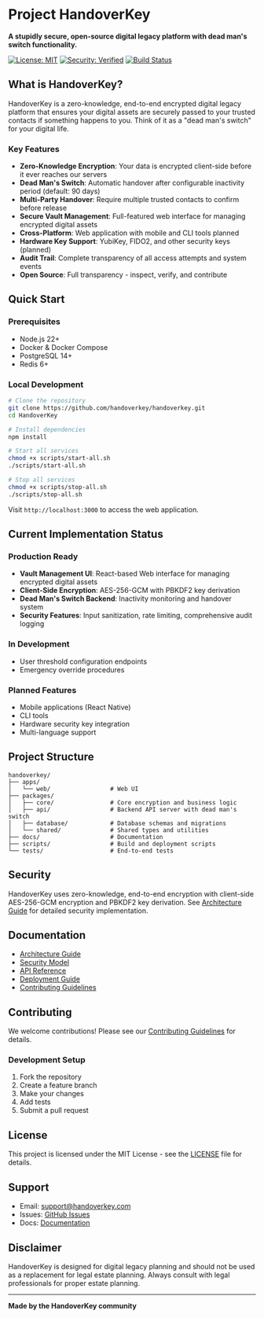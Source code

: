 # Project HandoverKey

**A stupidly secure, open-source digital legacy platform with dead man's switch functionality.**

[![License: MIT](https://img.shields.io/badge/License-MIT-yellow.svg)](https://opensource.org/licenses/MIT)
[![Security: Verified](https://img.shields.io/badge/Security-Verified-green.svg)](https://github.com/handoverkey/security)
[![Build Status](https://img.shields.io/badge/Build-Passing-brightgreen.svg)](https://github.com/handoverkey/actions)

## What is HandoverKey?

HandoverKey is a zero-knowledge, end-to-end encrypted digital legacy platform that ensures your digital assets are securely passed to your trusted contacts if something happens to you. Think of it as a "dead man's switch" for your digital life.

### Key Features

- **Zero-Knowledge Encryption**: Your data is encrypted client-side before it ever reaches our servers
- **Dead Man's Switch**: Automatic handover after configurable inactivity period (default: 90 days)
- **Multi-Party Handover**: Require multiple trusted contacts to confirm before release
- **Secure Vault Management**: Full-featured web interface for managing encrypted digital assets
- **Cross-Platform**: Web application with mobile and CLI tools planned
- **Hardware Key Support**: YubiKey, FIDO2, and other security keys (planned)
- **Audit Trail**: Complete transparency of all access attempts and system events
- **Open Source**: Full transparency - inspect, verify, and contribute

## Quick Start

### Prerequisites

- Node.js 22+
- Docker & Docker Compose
- PostgreSQL 14+
- Redis 6+

### Local Development

```bash
# Clone the repository
git clone https://github.com/handoverkey/handoverkey.git
cd HandoverKey

# Install dependencies
npm install

# Start all services
chmod +x scripts/start-all.sh
./scripts/start-all.sh

# Stop all services
chmod +x scripts/stop-all.sh
./scripts/stop-all.sh
```

Visit `http://localhost:3000` to access the web application.

## Current Implementation Status

### Production Ready
- **Vault Management UI**: React-based Web interface for managing encrypted digital assets
- **Client-Side Encryption**: AES-256-GCM with PBKDF2 key derivation
- **Dead Man's Switch Backend**: Inactivity monitoring and handover system
- **Security Features**: Input sanitization, rate limiting, comprehensive audit logging

### In Development
- User threshold configuration endpoints
- Emergency override procedures

### Planned Features
- Mobile applications (React Native)
- CLI tools
- Hardware security key integration
- Multi-language support

## Project Structure

```
handoverkey/
├── apps/
│   └── web/                 # Web UI
├── packages/
│   ├── core/                # Core encryption and business logic
│   ├── api/                 # Backend API server with dead man's switch
│   ├── database/            # Database schemas and migrations
│   └── shared/              # Shared types and utilities
├── docs/                    # Documentation
├── scripts/                 # Build and deployment scripts
└── tests/                   # End-to-end tests
```

## Security

HandoverKey uses zero-knowledge, end-to-end encryption with client-side AES-256-GCM encryption and PBKDF2 key derivation. See [Architecture Guide](docs/architecture.md) for detailed security implementation.

## Documentation

- [Architecture Guide](docs/architecture.md)
- [Security Model](docs/security.md)
- [API Reference](docs/api.md)
- [Deployment Guide](docs/deployment.md)
- [Contributing Guidelines](CONTRIBUTING.md)

## Contributing

We welcome contributions! Please see our [Contributing Guidelines](CONTRIBUTING.md) for details.

### Development Setup

1. Fork the repository
2. Create a feature branch
3. Make your changes
4. Add tests
5. Submit a pull request

## License

This project is licensed under the MIT License - see the [LICENSE](LICENSE) file for details.

## Support

- Email: support@handoverkey.com
- Issues: [GitHub Issues](https://github.com/handoverkey/handoverkey/issues)
- Docs: [Documentation](https://github.com/handoverkey/handoverkey/docs)

## Disclaimer

HandoverKey is designed for digital legacy planning and should not be used as a replacement for legal estate planning. Always consult with legal professionals for proper estate planning.

---

**Made by the HandoverKey community**
